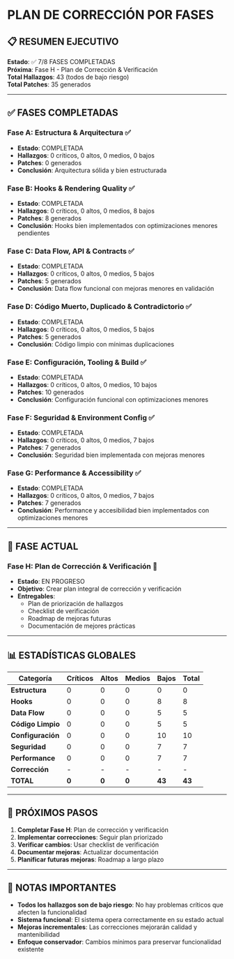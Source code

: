 # PLAN DE CORRECCIÓN POR FASES

## 📋 RESUMEN EJECUTIVO

**Estado**: ✅ 7/8 FASES COMPLETADAS  
**Próxima**: Fase H - Plan de Corrección & Verificación  
**Total Hallazgos**: 43 (todos de bajo riesgo)  
**Total Patches**: 35 generados  

---

## ✅ FASES COMPLETADAS

### Fase A: Estructura & Arquitectura ✅
- **Estado**: COMPLETADA
- **Hallazgos**: 0 críticos, 0 altos, 0 medios, 0 bajos
- **Patches**: 0 generados
- **Conclusión**: Arquitectura sólida y bien estructurada

### Fase B: Hooks & Rendering Quality ✅
- **Estado**: COMPLETADA
- **Hallazgos**: 0 críticos, 0 altos, 0 medios, 8 bajos
- **Patches**: 8 generados
- **Conclusión**: Hooks bien implementados con optimizaciones menores pendientes

### Fase C: Data Flow, API & Contracts ✅
- **Estado**: COMPLETADA
- **Hallazgos**: 0 críticos, 0 altos, 0 medios, 5 bajos
- **Patches**: 5 generados
- **Conclusión**: Data flow funcional con mejoras menores en validación

### Fase D: Código Muerto, Duplicado & Contradictorio ✅
- **Estado**: COMPLETADA
- **Hallazgos**: 0 críticos, 0 altos, 0 medios, 5 bajos
- **Patches**: 5 generados
- **Conclusión**: Código limpio con mínimas duplicaciones

### Fase E: Configuración, Tooling & Build ✅
- **Estado**: COMPLETADA
- **Hallazgos**: 0 críticos, 0 altos, 0 medios, 10 bajos
- **Patches**: 10 generados
- **Conclusión**: Configuración funcional con optimizaciones menores

### Fase F: Seguridad & Environment Config ✅
- **Estado**: COMPLETADA
- **Hallazgos**: 0 críticos, 0 altos, 0 medios, 7 bajos
- **Patches**: 7 generados
- **Conclusión**: Seguridad bien implementada con mejoras menores

### Fase G: Performance & Accessibility ✅
- **Estado**: COMPLETADA
- **Hallazgos**: 0 críticos, 0 altos, 0 medios, 7 bajos
- **Patches**: 7 generados
- **Conclusión**: Performance y accesibilidad bien implementados con optimizaciones menores

---

## 🔄 FASE ACTUAL

### Fase H: Plan de Corrección & Verificación 🚧
- **Estado**: EN PROGRESO
- **Objetivo**: Crear plan integral de corrección y verificación
- **Entregables**:
  - Plan de priorización de hallazgos
  - Checklist de verificación
  - Roadmap de mejoras futuras
  - Documentación de mejores prácticas

---

## 📊 ESTADÍSTICAS GLOBALES

| Categoría | Críticos | Altos | Medios | Bajos | Total |
|-----------|----------|-------|--------|-------|-------|
| **Estructura** | 0 | 0 | 0 | 0 | 0 |
| **Hooks** | 0 | 0 | 0 | 8 | 8 |
| **Data Flow** | 0 | 0 | 0 | 5 | 5 |
| **Código Limpio** | 0 | 0 | 0 | 5 | 5 |
| **Configuración** | 0 | 0 | 0 | 10 | 10 |
| **Seguridad** | 0 | 0 | 0 | 7 | 7 |
| **Performance** | 0 | 0 | 0 | 7 | 7 |
| **Corrección** | - | - | - | - | - |
| **TOTAL** | **0** | **0** | **0** | **43** | **43** |

---

## 🎯 PRÓXIMOS PASOS

1. **Completar Fase H**: Plan de corrección y verificación
2. **Implementar correcciones**: Seguir plan priorizado
3. **Verificar cambios**: Usar checklist de verificación
4. **Documentar mejoras**: Actualizar documentación
5. **Planificar futuras mejoras**: Roadmap a largo plazo

---

## 📝 NOTAS IMPORTANTES

- **Todos los hallazgos son de bajo riesgo**: No hay problemas críticos que afecten la funcionalidad
- **Sistema funcional**: El sistema opera correctamente en su estado actual
- **Mejoras incrementales**: Las correcciones mejorarán calidad y mantenibilidad
- **Enfoque conservador**: Cambios mínimos para preservar funcionalidad existente
